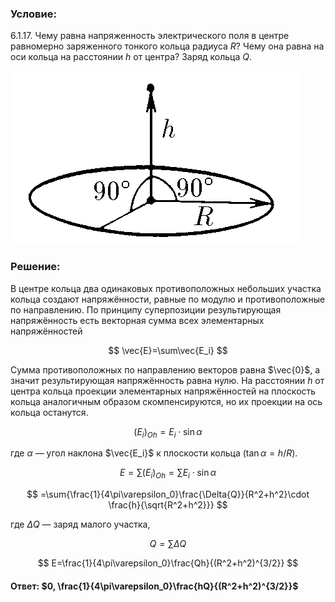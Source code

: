 ###  Условие:

$6.1.17.$ Чему равна напряженность электрического поля в центре равномерно заряженного тонкого кольца радиуса $R$? Чему она равна на оси кольца на расстоянии $h$ от центра? Заряд кольца $Q$.

![К задаче $6.1.17$|460x277, 35%](../../img/6.1.17/statement.png)

###  Решение:

В центре кольца два одинаковых противоположных небольших участка кольца создают напряжённости, равные по модулю и противоположные по направлению. По принципу суперпозиции результирующая напряжённость есть векторная сумма всех элементарных напряжённостей

$$
\vec{E}=\sum\vec{E_i}
$$

Сумма противоположных по направлению векторов равна $\vec{0}$, а значит результирующая напряжённость равна нулю. На расстоянии $h$ от центра кольца проекции элементарных напряжённостей на плоскость кольца аналогичным образом скомпенсируются, но их проекции на ось кольца останутся.

$$
(E_i)_{Oh}=E_i \cdot \sin{\alpha}
$$

где $\alpha$ — угол наклона $\vec{E_i}$ к плоскости кольца ($\tan{\alpha}=h/R$).

$$
E=\sum{(E_i)_{Oh}}=\sum{E_i \cdot \sin{\alpha}}
$$

$$
=\sum{\frac{1}{4\pi\varepsilon_0}\frac{\Delta{Q}}{R^2+h^2}\cdot \frac{h}{\sqrt{R^2+h^2}}}
$$

где $\Delta{Q}$ — заряд малого участка,

$$
Q=\sum{\Delta{Q}}
$$

$$
E=\frac{1}{4\pi\varepsilon_0}\frac{Qh}{(R^2+h^2)^{3/2}}
$$

#### Ответ: $0, \frac{1}{4\pi\varepsilon_0}\frac{hQ}{(R^2+h^2)^{3/2}}$